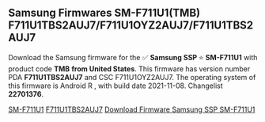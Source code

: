 <h2>Samsung Firmwares SM-F711U1(TMB) F711U1TBS2AUJ7/F711U1OYZ2AUJ7/F711U1TBS2AUJ7</h2>
Download the Samsung firmware for the ✅ <strong>Samsung SSP </strong> ⭐ <strong>SM-F711U1</strong> with product code <strong>TMB</strong> <strong> from United States</strong>. This firmware has version number PDA <strong>F711U1TBS2AUJ7</strong> and CSC F711U1OYZ2AUJ7. The operating system of this firmware is Android R , with build date 2021-11-08. Changelist <strong>22701376</strong>.


[SM-F711U1](https://samfirm.shop/samsung/model/SM-F711U1)
[F711U1TBS2AUJ7](https://samfirm.shop/samsung/pda/F711U1TBS2AUJ7)
[Download Firmware Samsung SSP SM-F711U1](https://samfirm.shop/samsung/firmware/472618)
